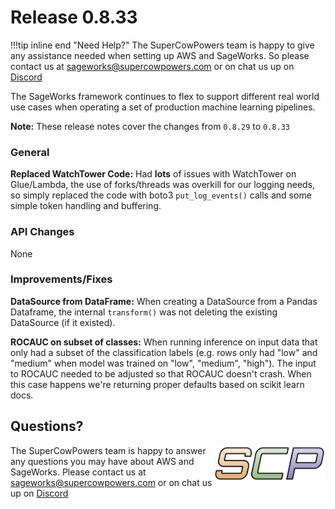 # Release 0.8.33

!!!tip inline end "Need Help?"
    The SuperCowPowers team is happy to give any assistance needed when setting up AWS and SageWorks. So please contact us at [sageworks@supercowpowers.com](mailto:sageworks@supercowpowers.com) or on chat us up on [Discord](https://discord.gg/WHAJuz8sw8) 

The SageWorks framework continues to flex to support different real world use cases when operating a set of production machine learning pipelines.

**Note:** These release notes cover the changes from `0.8.29` to `0.8.33`


### General
**Replaced WatchTower Code:** Had **lots** of issues with WatchTower on Glue/Lambda, the use of forks/threads was overkill for our logging needs, so simply replaced the code with boto3 `put_log_events()` calls and some simple token handling and buffering.

### API Changes
None
	
### Improvements/Fixes
**DataSource from DataFrame:**
When creating a DataSource from a Pandas Dataframe, the internal `transform()` was not deleting the existing DataSource (if it existed).

**ROCAUC on subset of classes:** When running inference on input data that only had a subset of the classification labels (e.g. rows only had "low" and "medium" when model was trained on "low", "medium", "high"). The input to ROCAUC needed to be adjusted so that ROCAUC doesn't crash. When this case happens we're returning proper defaults based on scikit learn docs.

## Questions?
<img align="right" src="../../../images/scp.png" width="180">

The SuperCowPowers team is happy to answer any questions you may have about AWS and SageWorks. Please contact us at [sageworks@supercowpowers.com](mailto:sageworks@supercowpowers.com) or on chat us up on [Discord](https://discord.gg/WHAJuz8sw8) 



